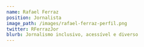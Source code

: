 ```yaml
---
name: Rafael Ferraz
position: Jornalista
image_path: /images/rafael-ferraz-perfil.png
twitter: RFerrazJor
blurb: Jornalismo inclusivo, acessível e diverso
---
```

